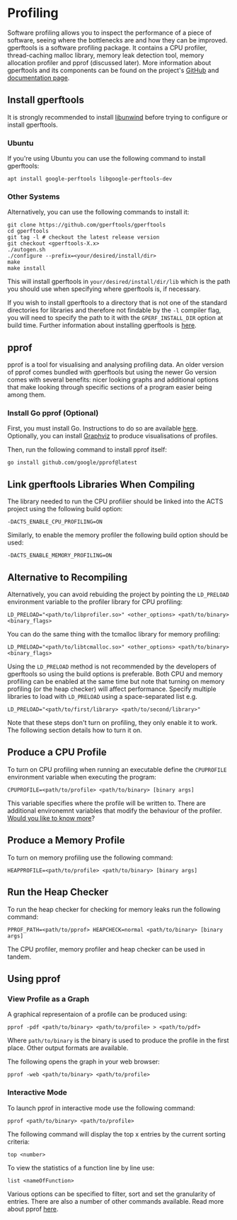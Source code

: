 # Profiling

Software profiling allows you to inspect the performance of a piece of software, seeing where the bottlenecks are and how they can be improved.
gperftools is a software profiling package. It contains a CPU profiler, thread-caching malloc library, memory leak detection tool, memory allocation profiler and pprof (discussed later). More information about gperftools and its components can be found on the project's [GitHub](https://github.com/gperftools/gperftools) and [documentation page](https://gperftools.github.io/gperftools/).

## Install gperftools

It is strongly recommended to install [libunwind](http://download.savannah.gnu.org/releases/libunwind/libunwind-0.99-beta.tar.gz) before trying to configure or install gperftools.

### Ubuntu

If you're using Ubuntu you can use the following command to install gperftools:

```
apt install google-perftools libgoogle-perftools-dev
```

### Other Systems

Alternatively, you can use the following commands to install it:

```
git clone https://github.com/gperftools/gperftools
cd gperftools
git tag -l # checkout the latest release version
git checkout <gperftools-X.x>
./autogen.sh
./configure --prefix=<your/desired/install/dir>
make
make install
```

This will install gperftools in `your/desired/install/dir/lib` which is the path you should use when specifying where gperftools is, if necessary.

If you wish to install gperftools to a directory that is not one of the standard directories for libraries and therefore not findable by the `-l` compiler flag, you will need to specify the path to it with the `GPERF_INSTALL_DIR` option at build time.
Further information about installing gperftools is [here](https://github.com/gperftools/gperftools/blob/master/INSTALL).

## pprof

pprof is a tool for visualising and analysing profiling data.
An older version of pprof comes bundled with gperftools but using the newer Go version comes with several benefits: nicer looking graphs and additional options that make looking through specific sections of a program easier being among them.

### Install Go pprof (Optional)

First, you must install Go. Instructions to do so are available [here](https://go.dev/doc/install).
Optionally, you can install [Graphviz](http://www.graphviz.org/download/) to produce visualisations of profiles.

Then, run the following command to install pprof itself:

```
go install github.com/google/pprof@latest
```

## Link gperftools Libraries When Compiling

The library needed to run the CPU profilier should be linked into the ACTS project using the following build option:

```
-DACTS_ENABLE_CPU_PROFILING=ON
```

Similarly, to enable the memory profiler the following build option should be used:

```
-DACTS_ENABLE_MEMORY_PROFILING=ON
```

## Alternative to Recompiling

Alternatively, you can avoid rebuiding the project by pointing the `LD_PRELOAD` environment variable to the profiler library for CPU profiling:

```
LD_PRELOAD="<path/to/libprofiler.so>" <other_options> <path/to/binary> <binary_flags>
```

You can do the same thing with the tcmalloc library for memory profiling:

```
LD_PRELOAD="<path/to/libtcmalloc.so>" <other_options> <path/to/binary> <binary_flags>
```

Using the `LD_PRELOAD` method is not recommended by the developers of gperftools so using the build options is preferable. Both CPU and memory profiling can be enabled at the same time but note that turning on memory profiling (or the heap checker) will affect performance.
Specify multiple libraries to load with `LD_PRELOAD` using a space-separated list e.g.

```
LD_PRELOAD="<path/to/first/library> <path/to/second/library>"
```

Note that these steps don't turn on profiling, they only enable it to work. The following section details how to turn it on.

## Produce a CPU Profile

To turn on CPU profiling when running an executable define the `CPUPROFILE` environment variable when executing the program:

```
CPUPROFILE=<path/to/profile> <path/to/binary> [binary args]
```

This variable specifies where the profile will be written to.
There are additional environemnt variables that modify the behaviour of the profiler.
[Would you like to know more](https://github.com/gperftools/gperftools)?

## Produce a Memory Profile

To turn on memory profiling use the following command:

```
HEAPPROFILE=<path/to/profile> <path/to/binary> [binary args]
```

## Run the Heap Checker

To run the heap checker for checking for memory leaks run the following command:

```
PPROF_PATH=<path/to/pprof> HEAPCHECK=normal <path/to/binary> [binary args]
```

The CPU profiler, memory profiler and heap checker can be used in tandem.

## Using pprof

### View Profile as a Graph

A graphical representaion of a profile can be produced using:

```
pprof -pdf <path/to/binary> <path/to/profile> > <path/to/pdf>
```

Where `path/to/binary` is the binary is used to produce the profile in the first place.
Other output formats are available.

The following opens the graph in your web browser:

```
pprof -web <path/to/binary> <path/to/profile>
```

### Interactive Mode

To launch pprof in interactive mode use the following command:

```
pprof <path/to/binary> <path/to/profile>
```

The following command will display the top x entries by the current sorting criteria:

```
top <number>
```

To view the statistics of a function line by line use:

```
list <nameOfFunction>
```

Various options can be specified to filter, sort and set the granularity of entries.
There are also a number of other commands available.
Read more about pprof [here](https://github.com/google/pprof).

